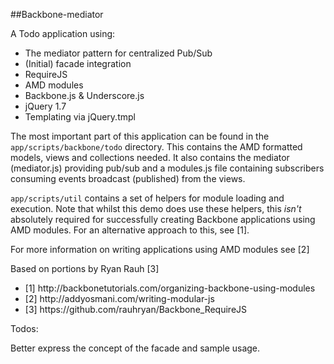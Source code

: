 ##Backbone-mediator

A Todo application using:

<ul>
<li>The mediator pattern for centralized Pub/Sub</li>
<li>(Initial) facade integration</li>
<li>RequireJS</li>
<li>AMD modules</li>
<li>Backbone.js & Underscore.js</li>
<li>jQuery 1.7</li>
<li>Templating via jQuery.tmpl</li>
</ul>

The most important part of this application can be found in the <code>app/scripts/backbone/todo</code> directory. This contains the AMD formatted models, views and collections needed. It also contains the mediator (mediator.js) providing pub/sub and a modules.js file containing subscribers consuming events broadcast (published) from the views.

<code>app/scripts/util</code> contains a set of helpers for module loading and execution. Note that whilst this demo does use these helpers, this *isn't* absolutely required for successfully creating Backbone applications using AMD modules. For an alternative approach to this, see [1].

For more information on writing applications using AMD modules see [2]

Based on portions by Ryan Rauh [3]

<ul>
<li>[1] http://backbonetutorials.com/organizing-backbone-using-modules</li>
<li>[2] http://addyosmani.com/writing-modular-js</li>
<li>[3] https://github.com/rauhryan/Backbone_RequireJS</li>
</ul>

Todos:

Better express the concept of the facade and sample usage.